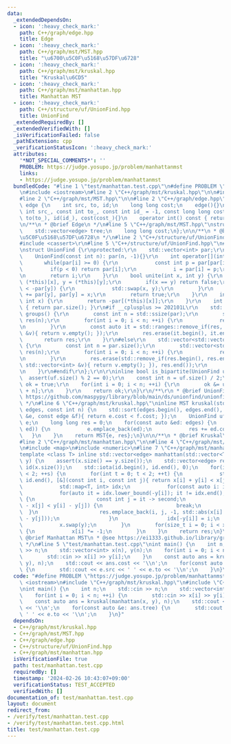 ```yaml
---
data:
  _extendedDependsOn:
  - icon: ':heavy_check_mark:'
    path: C++/graph/edge.hpp
    title: Edge
  - icon: ':heavy_check_mark:'
    path: C++/graph/mst/MST.hpp
    title: "\u6700\u5C0F\u5168\u57DF\u6728"
  - icon: ':heavy_check_mark:'
    path: C++/graph/mst/kruskal.hpp
    title: "Kruskal\u6CD5"
  - icon: ':heavy_check_mark:'
    path: C++/graph/mst/manhattan.hpp
    title: Manhattan MST
  - icon: ':heavy_check_mark:'
    path: C++/structure/uf/UnionFind.hpp
    title: UnionFind
  _extendedRequiredBy: []
  _extendedVerifiedWith: []
  _isVerificationFailed: false
  _pathExtension: cpp
  _verificationStatusIcon: ':heavy_check_mark:'
  attributes:
    '*NOT_SPECIAL_COMMENTS*': ''
    PROBLEM: https://judge.yosupo.jp/problem/manhattanmst
    links:
    - https://judge.yosupo.jp/problem/manhattanmst
  bundledCode: "#line 1 \"test/manhattan.test.cpp\"\n#define PROBLEM \"https://judge.yosupo.jp/problem/manhattanmst\"\
    \n#include <iostream>\n#line 2 \"C++/graph/mst/kruskal.hpp\"\n\n#include <vector>\n\
    #line 2 \"C++/graph/mst/MST.hpp\"\n\n#line 2 \"C++/graph/edge.hpp\"\n\nstruct\
    \ edge {\n    int src, to, id;\n    long long cost;\n    edge(){}\n    edge(const\
    \ int src_, const int to_, const int id_ = -1, const long long cost_ = 0): src(src_),\
    \ to(to_), id(id_), cost(cost_){}\n    operator int() const { return to; }\n};\n\
    \n/**\n * @brief Edge\n */\n#line 5 \"C++/graph/mst/MST.hpp\"\nstruct MST {\n\
    \    std::vector<edge> tree;\n    long long cost;\n};\n\n/**\n * @brief \u6700\
    \u5C0F\u5168\u57DF\u6728\n */\n#line 2 \"C++/structure/uf/UnionFind.hpp\"\n\r\n\
    #include <cassert>\r\n#line 5 \"C++/structure/uf/UnionFind.hpp\"\n#include <algorithm>\r\
    \nstruct UnionFind {\r\nprotected:\r\n    std::vector<int> par;\r\npublic:\r\n\
    \    UnionFind(const int n): par(n, -1){}\r\n    int operator[](int i) {\r\n \
    \       while(par[i] >= 0) {\r\n            const int p = par[par[i]];\r\n   \
    \         if(p < 0) return par[i];\r\n            i = par[i] = p;\r\n        }\r\
    \n        return i;\r\n    }\r\n    bool unite(int x, int y) {\r\n        x =\
    \ (*this)[x], y = (*this)[y];\r\n        if(x == y) return false;\r\n        if(-par[x]\
    \ < -par[y]) {\r\n            std::swap(x, y);\r\n        }\r\n        par[x]\
    \ += par[y], par[y] = x;\r\n        return true;\r\n    }\r\n    int size(const\
    \ int x) {\r\n        return -par[(*this)[x]];\r\n    }\r\n    int size() const\
    \ { return par.size(); }\r\n#if __cplusplus >= 202101L\r\n    std::vector<std::vector<int>>\
    \ groups() {\r\n        const int n = std::ssize(par);\r\n        std::vector<std::vector<int>>\
    \ res(n);\r\n        for(int i = 0; i < n; ++i) {\r\n            res[(*this)[i]].emplace_back(i);\r\
    \n        }\r\n        const auto it = std::ranges::remove_if(res, [&](const std::vector<int>\
    \ &v){ return v.empty(); });\r\n        res.erase(it.begin(), it.end());\r\n \
    \       return res;\r\n    }\r\n#else\r\n    std::vector<std::vector<int>> groups()\
    \ {\r\n        const int n = par.size();\r\n        std::vector<std::vector<int>>\
    \ res(n);\r\n        for(int i = 0; i < n; ++i) {\r\n            res[(*this)[i]].emplace_back(i);\r\
    \n        }\r\n        res.erase(std::remove_if(res.begin(), res.end(), [&](const\
    \ std::vector<int> &v){ return v.empty(); }), res.end());\r\n        return res;\r\
    \n    }\r\n#endif\r\n};\r\n\r\ninline bool is_bipartite(UnionFind uf) {\r\n  \
    \  assert(uf.size() % 2 == 0);\r\n    const int n = uf.size() / 2;\r\n    bool\
    \ ok = true;\r\n    for(int i = 0; i < n; ++i) {\r\n        ok &= uf[i] != uf[i\
    \ + n];\r\n    }\r\n    return ok;\r\n}\r\n/**\r\n * @brief UnionFind\r\n * @see\
    \ https://github.com/maspypy/library/blob/main/ds/unionfind/unionfind.hpp\r\n\
    \ */\n#line 6 \"C++/graph/mst/kruskal.hpp\"\ninline MST kruskal(std::vector<edge>\
    \ edges, const int n) {\n    std::sort(edges.begin(), edges.end(), [&](const edge\
    \ &e, const edge &f){ return e.cost < f.cost; });\n    UnionFind uf(n);\n    std::vector<edge>\
    \ e;\n    long long res = 0;\n    for(const auto &ed: edges) {\n        if(uf.unite(ed.src,\
    \ ed)) {\n            e.emplace_back(ed);\n            res += ed.cost;\n     \
    \   }\n    }\n    return MST{e, res};\n}\n\n/**\n * @brief Kruskal\u6CD5\n */\n\
    #line 2 \"C++/graph/mst/manhattan.hpp\"\n\n#line 4 \"C++/graph/mst/manhattan.hpp\"\
    \n#include <map>\n#include <numeric>\n#line 7 \"C++/graph/mst/manhattan.hpp\"\n\
    template <class T> inline std::vector<edge> manhattan(std::vector<T> x, std::vector<T>\
    \ y) {\n    assert(x.size() == y.size());\n    std::vector<edge> res;\n    std::vector<int>\
    \ id(x.size());\n    std::iota(id.begin(), id.end(), 0);\n    for(int s = 0; s\
    \ < 2; ++s) {\n        for(int t = 0; t < 2; ++t) {\n            std::sort(id.begin(),\
    \ id.end(), [&](const int i, const int j){ return x[i] + y[i] < x[j] + y[j]; });\n\
    \            std::map<T, int> idx;\n            for(const auto i: id) {\n    \
    \            for(auto it = idx.lower_bound(-y[i]); it != idx.end(); it = idx.erase(it))\
    \ {\n                    const int j = it -> second;\n                    if(x[i]\
    \ - x[j] < y[i] - y[j]) {\n                        break;\n                  \
    \  }\n                    res.emplace_back(i, j, -1, std::abs(x[i] - x[j]) + std::abs(y[i]\
    \ - y[j]));\n                }\n                idx[-y[i]] = i;\n            }\n\
    \            x.swap(y);\n        }\n        for(size_t i = 0; i < x.size(); ++i)\
    \ {\n            x[i] *= -1;\n        }\n    }\n    return res;\n}\n\n/**\n *\
    \ @brief Manhattan MST\n * @see https://ei1333.github.io/library/graph/mst/manhattan-mst.hpp\n\
    \ */\n#line 5 \"test/manhattan.test.cpp\"\nint main() {\n    int n;\n    std::cin\
    \ >> n;\n    std::vector<int> x(n), y(n);\n    for(int i = 0; i < n; ++i) {\n\
    \        std::cin >> x[i] >> y[i];\n    }\n    const auto ans = kruskal(manhattan(x,\
    \ y), n);\n    std::cout << ans.cost << '\\n';\n    for(const auto &e: ans.tree)\
    \ {\n        std::cout << e.src << ' ' << e.to << '\\n';\n    }\n}\n"
  code: "#define PROBLEM \"https://judge.yosupo.jp/problem/manhattanmst\"\n#include\
    \ <iostream>\n#include \"C++/graph/mst/kruskal.hpp\"\n#include \"C++/graph/mst/manhattan.hpp\"\
    \nint main() {\n    int n;\n    std::cin >> n;\n    std::vector<int> x(n), y(n);\n\
    \    for(int i = 0; i < n; ++i) {\n        std::cin >> x[i] >> y[i];\n    }\n\
    \    const auto ans = kruskal(manhattan(x, y), n);\n    std::cout << ans.cost\
    \ << '\\n';\n    for(const auto &e: ans.tree) {\n        std::cout << e.src <<\
    \ ' ' << e.to << '\\n';\n    }\n}"
  dependsOn:
  - C++/graph/mst/kruskal.hpp
  - C++/graph/mst/MST.hpp
  - C++/graph/edge.hpp
  - C++/structure/uf/UnionFind.hpp
  - C++/graph/mst/manhattan.hpp
  isVerificationFile: true
  path: test/manhattan.test.cpp
  requiredBy: []
  timestamp: '2024-02-26 10:43:07+09:00'
  verificationStatus: TEST_ACCEPTED
  verifiedWith: []
documentation_of: test/manhattan.test.cpp
layout: document
redirect_from:
- /verify/test/manhattan.test.cpp
- /verify/test/manhattan.test.cpp.html
title: test/manhattan.test.cpp
---
```

